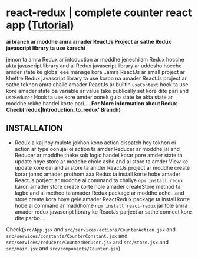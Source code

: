 # react-redux | complete counter react app ([Tutorial](https://www.youtube.com/watch?v=paY1O3oD3gg&list=PLgH5QX0i9K3rGtitufynBKMy5gAFpa1y8&index=84))


**ai branch ar moddhe amra amader ReactJs Project ar sathe Redux javascript library ta use korechi**

jemon ta amra Redux ar intoduction ar moddhe jenechilam Redux hocche akta javascript library and ai Redux javascript library ar uddesho hocche amder state ke global eee manage kora...amra ReactJs ar small project ar khettre Redux javascript library ta use korbo na amader ReactJs project ar sathe tokhon amra chaile amader ReactJs  ar builtin ```useContext``` hook ta use kore amader state ba variable ar value take publically set kore dite pari and  ```useReducer``` Hook ta use kore amder oonek gulo state ke akta state ar moddhe rekhe handel korte pari.....**For More information about Redux Check('redux|Introduction_to_redux' Branch)**


## INSTALLATION

* Redux a kaj hoy muloto jokhon kono action dispatch hoy tokhon oi action ar type oonujai oi action ta amder Reducer ar moddhe jai and Reducer ar moddhe theke sob logic handel korar pore amder state ta update hoye store ar moddhe chole ashe and ai store ta amder View ke update kore dei and ai store ta amder ReactJs project ar moddhe create korar jonno amader prothom aaa Redux ta install korte hobe amader ReactJs porject ar moddhe ai  command ta chaliye  ```npm install redux``` karon amader store create korte hole amader createStore method ta lagbe and ai method ta amader Redux package ar moddhe ache...and store create kora hoye gele amader ReactRedux package ta install korte hobe ai command ar maddhome ```npm install react-redux``` jar fole amra amader redux javascript library ke ReactJs parject ar sathe connect kore dite parbo....


Check(```src/App.jsx``` and ```src/services/actions/CounterAction.jsx``` and ```src/services/constants/CounterConstant.jsx``` and ```src/services/reducers/CounterReducer.jsx``` and  ```src/store.jsx``` and ```src/main.jsx``` and ```src/components/Counter.jsx```)
